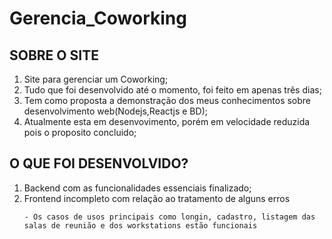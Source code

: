 <h1>Gerencia_Coworking</h1>

<h2>SOBRE O SITE</h2>

<ol>
<li>Site para gerenciar um Coworking;</li>
<li>Tudo que foi desenvolvido até o momento, foi feito em apenas três dias;</li>
<li>Tem como proposta a demonstração dos meus conhecimentos sobre desenvolvimento web(Nodejs,Reactjs e BD);</li>
<li>Atualmente esta em desenvovimento, porém em velocidade reduzida pois o proposito concluido;</li>
</ol>

<h2>O QUE FOI DESENVOLVIDO?</h2>

<ol>
<li>Backend com as funcionalidades essenciais finalizado;</li>
<li>Frontend incompleto com relação ao tratamento de alguns erros</li>
	
	- Os casos de usos principais como longin, cadastro, listagem das salas de reunião e dos workstations estão funcionais

 

